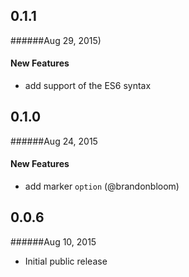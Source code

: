 ## 0.1.1
######Aug 29, 2015)

#### New Features

* add support of the ES6 syntax

## 0.1.0
######Aug 24, 2015

#### New Features

* add marker `option` (@brandonbloom)

## 0.0.6
######Aug 10, 2015

* Initial public release
